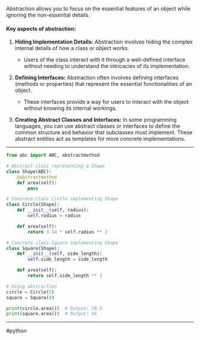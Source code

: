 Abstraction allows you to focus on the essential features of an object while ignoring the non-essential details.

#### Key aspects of abstraction:
1. **Hiding Implementation Details:** Abstraction involves hiding the complex internal details of how a class or object works. 
	 - Users of the class interact with it through a well-defined interface without needing to understand the intricacies of its implementation.
    
2. **Defining Interfaces:** Abstraction often involves defining interfaces (methods or properties) that represent the essential functionalities of an object. 
	- These interfaces provide a way for users to interact with the object without knowing its internal workings.
    
3. **Creating Abstract Classes and Interfaces:** In some programming languages, you can use abstract classes or interfaces to define the common structure and behavior that subclasses must implement. These abstract entities act as templates for more concrete implementations.
---
```python
from abc import ABC, abstractmethod

# Abstract class representing a Shape
class Shape(ABC):
    @abstractmethod
    def area(self):
        pass

# Concrete class Circle implementing Shape
class Circle(Shape):
    def __init__(self, radius):
        self.radius = radius

    def area(self):
        return 3.14 * self.radius ** 2

# Concrete class Square implementing Shape
class Square(Shape):
    def __init__(self, side_length):
        self.side_length = side_length

    def area(self):
        return self.side_length ** 2

# Using abstraction
circle = Circle(5)
square = Square(4)

print(circle.area())  # Output: 78.5
print(square.area())  # Output: 16
```
---
#python